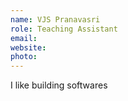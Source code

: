 ```yaml
---
name: VJS Pranavasri
role: Teaching Assistant
email:
website:
photo:
---
```


I like building softwares
